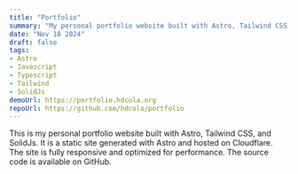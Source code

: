 ```yaml
---
title: "Portfolio"
summary: "My personal portfolio website built with Astro, Tailwind CSS, and SolidJs."
date: "Nov 18 2024"
draft: false
tags:
- Astro
- Javascript
- Typescript
- Tailwind
- SolidJs
demoUrl: https://portfolio.hdcola.org
repoUrl: https://github.com/hdcola/portfolio
---
```


This is my personal portfolio website built with Astro, Tailwind CSS, and SolidJs. It is a static site generated with Astro and hosted on Cloudflare. The site is fully responsive and optimized for performance. The source code is available on GitHub.
